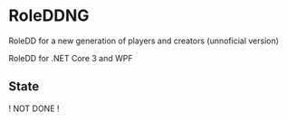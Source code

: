 # RoleDDNG
RoleDD for a new generation of players and creators (unnoficial version)

RoleDD for .NET Core 3 and WPF

## State

! NOT DONE !
